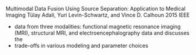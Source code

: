 Multimodal Data Fusion Using Source Separation: Application to Medical Imaging
Tülay Adali, Yuri Levin-Schwartz, and Vince D. Calhoun
2015 IEEE

* data from three modalities: functional magnetic resonance imaging (MRI),
  structural MRI, and electroencephalography data and discusses the 
* trade-offs in various modeling and parameter choices
